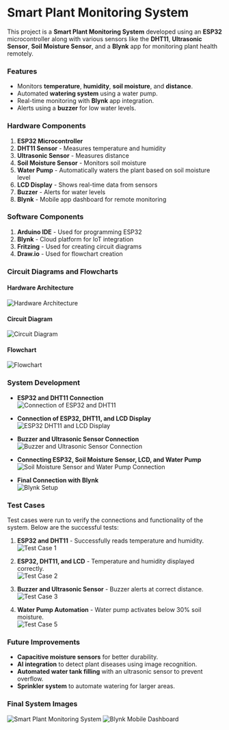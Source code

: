 # Smart Plant Monitoring System

This project is a **Smart Plant Monitoring System** developed using an **ESP32** microcontroller along with various sensors like the **DHT11**, **Ultrasonic Sensor**, **Soil Moisture Sensor**, and a **Blynk** app for monitoring plant health remotely.

### Features
- Monitors **temperature**, **humidity**, **soil moisture**, and **distance**.
- Automated **watering system** using a water pump.
- Real-time monitoring with **Blynk** app integration.
- Alerts using a **buzzer** for low water levels.

### Hardware Components
1. **ESP32 Microcontroller**  
2. **DHT11 Sensor** - Measures temperature and humidity  
3. **Ultrasonic Sensor** - Measures distance  
4. **Soil Moisture Sensor** - Monitors soil moisture  
5. **Water Pump** - Automatically waters the plant based on soil moisture level  
6. **LCD Display** - Shows real-time data from sensors  
7. **Buzzer** - Alerts for water levels  
8. **Blynk** - Mobile app dashboard for remote monitoring

### Software Components
1. **Arduino IDE** - Used for programming ESP32  
2. **Blynk** - Cloud platform for IoT integration  
3. **Fritzing** - Used for creating circuit diagrams  
4. **Draw.io** - Used for flowchart creation

### Circuit Diagrams and Flowcharts

#### Hardware Architecture
![Hardware Architecture](https://github.com/user-attachments/assets/dc4703c7-c4da-49fa-9244-440d5b4cae7e)

#### Circuit Diagram
![Circuit Diagram](https://github.com/user-attachments/assets/10d4aabc-6a0e-428e-850e-0015c3c224e5)


#### Flowchart
![Flowchart](https://github.com/user-attachments/assets/5c82832a-6ec0-4415-ae73-c8b670b9315b)


### System Development
- **ESP32 and DHT11 Connection**  
  ![Connection of ESP32 and DHT11](link-to-figure-21)
  
- **Connection of ESP32, DHT11, and LCD Display**  
  ![ESP32 DHT11 and LCD Display](link-to-figure-25)

- **Buzzer and Ultrasonic Sensor Connection**  
  ![Buzzer and Ultrasonic Sensor Connection](link-to-figure-28)

- **Connecting ESP32, Soil Moisture Sensor, LCD, and Water Pump**  
  ![Soil Moisture Sensor and Water Pump Connection](link-to-figure-34)

- **Final Connection with Blynk**  
  ![Blynk Setup](link-to-figure-40)

### Test Cases
Test cases were run to verify the connections and functionality of the system. Below are the successful tests:

1. **ESP32 and DHT11** - Successfully reads temperature and humidity.  
   ![Test Case 1](link-to-figure-42)

2. **ESP32, DHT11, and LCD** - Temperature and humidity displayed correctly.  
   ![Test Case 2](link-to-figure-43)

3. **Buzzer and Ultrasonic Sensor** - Buzzer alerts at correct distance.  
   ![Test Case 3](link-to-figure-44)

4. **Water Pump Automation** - Water pump activates below 30% soil moisture.  
   ![Test Case 5](link-to-figure-46)

### Future Improvements
- **Capacitive moisture sensors** for better durability.
- **AI integration** to detect plant diseases using image recognition.
- **Automated water tank filling** with an ultrasonic sensor to prevent overflow.
- **Sprinkler system** to automate watering for larger areas.

### Final System Images
![Smart Plant Monitoring System](link-to-figure-47)
![Blynk Mobile Dashboard](link-to-figure-48)
